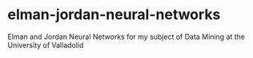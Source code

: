 # elman-jordan-neural-networks
Elman and Jordan Neural Networks for my subject of Data Mining at the University of Valladolid
